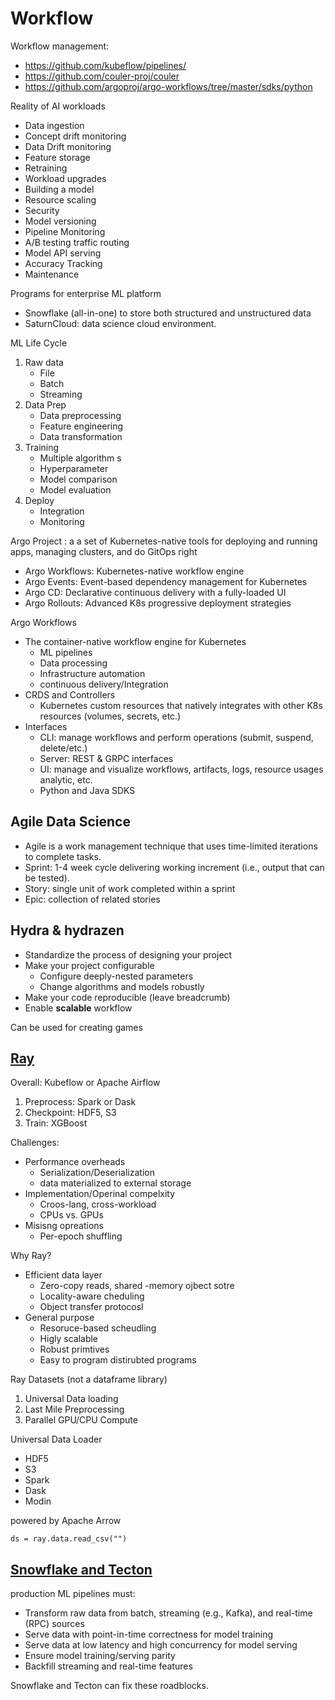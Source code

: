 # Workflow

Workflow management: 
* https://github.com/kubeflow/pipelines/
* https://github.com/couler-proj/couler
* https://github.com/argoproj/argo-workflows/tree/master/sdks/python



Reality of AI workloads
* Data ingestion 
* Concept drift monitoring 
* Data Drift monitoring 
* Feature storage 
* Retraining 
* Workload upgrades 
* Building a model 
* Resource scaling 
* Security 
* Model versioning 
* Pipeline Monitoring 
* A/B testing traffic routing
* Model API serving 
* Accuracy Tracking 
* Maintenance 

Programs for enterprise ML platform
* Snowflake (all-in-one) to store both structured and unstructured data
* SaturnCloud: data science cloud environment. 


ML Life Cycle 
1. Raw data 
    * File 
	* Batch 
	* Streaming
2. Data Prep 
	* Data preprocessing
	* Feature engineering 
	* Data transformation
3. Training 
	* Multiple algorithm s
	* Hyperparameter 
	* Model comparison 
	* Model evaluation
4. Deploy
	* Integration
	* Monitoring



Argo Project : a a set of Kubernetes-native tools for deploying and running apps, managing clusters, and do GitOps right 
* Argo Workflows: Kubernetes-native workflow engine 
* Argo Events: Event-based dependency management for Kubernetes 
* Argo CD: Declarative continuous delivery with a fully-loaded UI
* Argo Rollouts: Advanced K8s progressive deployment strategies 

Argo Workflows 
* The container-native workflow engine for Kubernetes 
	* ML pipelines 
	* Data processing
	* Infrastructure automation
	* continuous delivery/Integration
* CRDS and Controllers
	* Kubernetes custom resources that natively integrates with other K8s resources (volumes, secrets, etc.)
* Interfaces
	* CLI: manage workflows and perform operations (submit, suspend, delete/etc.)
	* Server: REST & GRPC interfaces
	* UI: manage and visualize workflows, artifacts, logs, resource usages analytic, etc.
	* Python and Java SDKS
    
## Agile Data Science

 * Agile is a work management technique that uses time-limited iterations to complete tasks.
 * Sprint: 1-4 week cycle delivering working increment (i.e., output that can be tested). 
 * Story: single unit of work completed within a sprint 
 * Epic: collection of related stories 
 
 

## Hydra & hydrazen

 * Standardize the process of designing your project 
 * Make your project configurable 
     * Configure deeply-nested parameters 
     * Change algorithms and models robustly 
 * Make your code reproducible (leave breadcrumb)
 * Enable **scalable** workflow

Can be used for creating games 

## [Ray](https://www.youtube.com/watch?v=wl4tvru9_Cg&ab_channel=PyData)

Overall: Kubeflow or Apache Airflow
 1. Preprocess: Spark or Dask 
 2. Checkpoint: HDF5, S3
 3. Train: XGBoost

Challenges: 
 * Performance overheads
     * Serialization/Deserialization 
     * data materialized to external storage 
 * Implementation/Operinal compelxity 
     * Croos-lang, cross-workload
     * CPUs vs. GPUs
 * Misisng opreations
     * Per-epoch shuffling

Why Ray?

 * Efficient data layer 
     * Zero-copy reads, shared -memory ojbect sotre 
     * Locality-aware cheduling 
     * Object transfer protocosl 
 * General purpose 
     * Resoruce-based scheudling 
     * Higly scalable 
     * Robust primtives 
     * Easy to program distirubted programs 
     
Ray Datasets (not a dataframe library)
1. Universal Data loading 
2. Last Mile Preprocessing 
3. Parallel GPU/CPU Compute

Universal Data Loader 
* HDF5 
* S3
* Spark
* Dask
* Modin

powered by Apache Arrow 

```{python}
ds = ray.data.read_csv("") 

```

## [Snowflake and Tecton](https://www.youtube.com/watch?v=tETMa7xStr4&ab_channel=PyData)

production ML pipelines must: 
* Transform raw data from batch, streaming (e.g., Kafka), and real-time (RPC) sources
* Serve data with point-in-time correctness for model training 
* Serve data at low latency and high concurrency for model serving 
* Ensure model training/serving parity 
* Backfill streaming and real-time features 


Snowflake and Tecton can fix these roadblocks. 